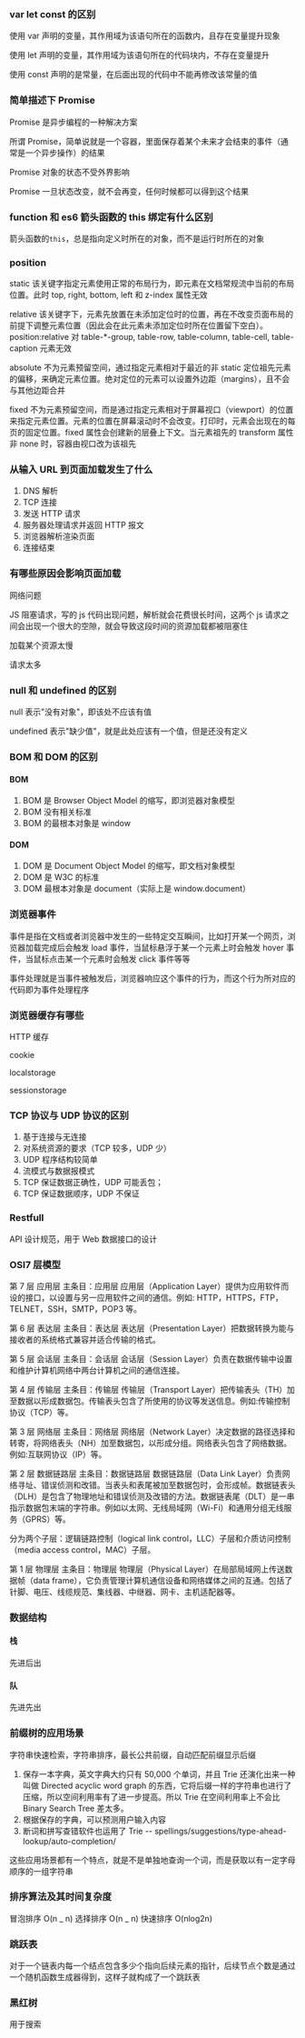 ### var let const 的区别

使用 var 声明的变量，其作用域为该语句所在的函数内，且存在变量提升现象

使用 let 声明的变量，其作用域为该语句所在的代码块内，不存在变量提升

使用 const 声明的是常量，在后面出现的代码中不能再修改该常量的值

### 简单描述下 Promise

Promise 是异步编程的一种解决方案

所谓 Promise，简单说就是一个容器，里面保存着某个未来才会结束的事件（通常是一个异步操作）的结果

Promise 对象的状态不受外界影响

Promise 一旦状态改变，就不会再变，任何时候都可以得到这个结果

### function 和 es6 箭头函数的 this 绑定有什么区别

箭头函数的`this`，总是指向定义时所在的对象，而不是运行时所在的对象

### position

static 该关键字指定元素使用正常的布局行为，即元素在文档常规流中当前的布局位置。此时 top, right, bottom, left 和 z-index 属性无效

relative 该关键字下，元素先放置在未添加定位时的位置，再在不改变页面布局的前提下调整元素位置（因此会在此元素未添加定位时所在位置留下空白）。position:relative 对 table-\*-group, table-row, table-column, table-cell, table-caption 元素无效

absolute 不为元素预留空间，通过指定元素相对于最近的非 static 定位祖先元素的偏移，来确定元素位置。绝对定位的元素可以设置外边距（margins），且不会与其他边距合并

fixed 不为元素预留空间，而是通过指定元素相对于屏幕视口（viewport）的位置来指定元素位置。元素的位置在屏幕滚动时不会改变。打印时，元素会出现在的每页的固定位置。fixed 属性会创建新的层叠上下文。当元素祖先的 transform 属性非 none 时，容器由视口改为该祖先

### 从输入 URL 到页面加载发生了什么

1. DNS 解析
2. TCP 连接
3. 发送 HTTP 请求
4. 服务器处理请求并返回 HTTP 报文
5. 浏览器解析渲染页面
6. 连接结束

### 有哪些原因会影响页面加载

网络问题

JS 阻塞请求，写的 js 代码出现问题，解析就会花费很长时间，这两个 js 请求之间会出现一个很大的空隙，就会导致这段时间的资源加载都被阻塞住

加载某个资源太慢

请求太多

### null 和 undefined 的区别

null 表示"没有对象"，即该处不应该有值

undefined 表示"缺少值"，就是此处应该有一个值，但是还没有定义

### BOM 和 DOM 的区别

#### BOM

1. BOM 是 Browser Object Model 的缩写，即浏览器对象模型
2. BOM 没有相关标准
3. BOM 的最根本对象是 window

#### DOM

1. DOM 是 Document Object Model 的缩写，即文档对象模型
2. DOM 是 W3C 的标准
3. DOM 最根本对象是 document（实际上是 window.document）

### 浏览器事件

事件是指在文档或者浏览器中发生的一些特定交互瞬间，比如打开某一个网页，浏览器加载完成后会触发 load 事件，当鼠标悬浮于某一个元素上时会触发 hover 事件，当鼠标点击某一个元素时会触发 click 事件等等

事件处理就是当事件被触发后，浏览器响应这个事件的行为，而这个行为所对应的代码即为事件处理程序

### 浏览器缓存有哪些

HTTP 缓存

cookie

localstorage

sessionstorage

### TCP 协议与 UDP 协议的区别

1. 基于连接与无连接
2. 对系统资源的要求（TCP 较多，UDP 少）
3. UDP 程序结构较简单
4. 流模式与数据报模式
5. TCP 保证数据正确性，UDP 可能丢包；
6. TCP 保证数据顺序，UDP 不保证

### Restfull

API 设计规范，用于 Web 数据接口的设计

### OSI7 层模型

第 7 层 应用层
主条目：应用层
应用层（Application Layer）提供为应用软件而设的接口，以设置与另一应用软件之间的通信。例如: HTTP，HTTPS，FTP，TELNET，SSH，SMTP，POP3 等。

第 6 层 表达层
主条目：表达层
表达层（Presentation Layer）把数据转换为能与接收者的系统格式兼容并适合传输的格式。

第 5 层 会话层
主条目：会话层
会话层（Session Layer）负责在数据传输中设置和维护计算机网络中两台计算机之间的通信连接。

第 4 层 传输层
主条目：传输层
传输层（Transport Layer）把传输表头（TH）加至数据以形成数据包。传输表头包含了所使用的协议等发送信息。例如:传输控制协议（TCP）等。

第 3 层 网络层
主条目：网络层
网络层（Network Layer）决定数据的路径选择和转寄，将网络表头（NH）加至数据包，以形成分组。网络表头包含了网络数据。例如:互联网协议（IP）等。

第 2 层 数据链路层
主条目：数据链路层
数据链路层（Data Link Layer）负责网络寻址、错误侦测和改错。当表头和表尾被加至数据包时，会形成帧。数据链表头（DLH）是包含了物理地址和错误侦测及改错的方法。数据链表尾（DLT）是一串指示数据包末端的字符串。例如以太网、无线局域网（Wi-Fi）和通用分组无线服务（GPRS）等。

分为两个子层：逻辑链路控制（logical link control，LLC）子层和介质访问控制（media access control，MAC）子层。

第 1 层 物理层
主条目：物理层
物理层（Physical Layer）在局部局域网上传送数据帧（data frame），它负责管理计算机通信设备和网络媒体之间的互通。包括了针脚、电压、线缆规范、集线器、中继器、网卡、主机适配器等。

### 数据结构

#### 栈

先进后出

#### 队

先进先出

### 前缀树的应用场景

字符串快速检索，字符串排序，最长公共前缀，自动匹配前缀显示后缀

1. 保存一本字典，英文字典大约只有 50,000 个单词，并且 Trie 还演化出来一种叫做 Directed acyclic word graph 的东西，它将后缀一样的字符串也进行了压缩，所以空间利用率有了进一步提高。所以 Trie 在空间利用率上不会比 Binary Search Tree 差太多。
2. 根据保存的字典，可以预测用户输入内容
3. 断词和拼写查错软件也运用了 Trie -- spellings/suggestions/type-ahead-lookup/auto-completion/

这些应用场景都有一个特点，就是不是单独地查询一个词，而是获取以有一定字母顺序的一组字符串

### 排序算法及其时间复杂度

冒泡排序 O(n _ n)
选择排序 O(n _ n)
快速排序 O(nlog2n)

### 跳跃表

对于一个链表内每一个结点包含多少个指向后续元素的指针，后续节点个数是通过一个随机函数生成器得到，这样子就构成了一个跳跃表

### 黑红树

用于搜索
